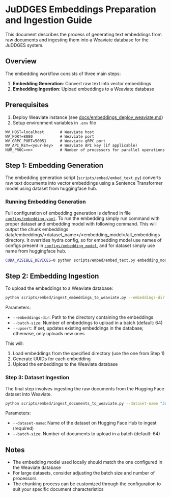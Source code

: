 # JuDDGES Embeddings Preparation and Ingestion Guide

This document describes the process of generating text embeddings from raw documents and ingesting them into a Weaviate database for the JuDDGES system.

## Overview

The embedding workflow consists of three main steps:

1. **Embedding Generation**: Convert raw text into vector embeddings
2. **Embedding Ingestion**: Upload embeddings to a Weaviate database

## Prerequisites

1. Deploy Weaviate instance (see [docs/embeddings_deploy_weaviate.md](/docs/embeddings_deploy_weaviate.md))
2. Setup environment variables in `.env` file
  ```
  WV_HOST=localhost       # Weaviate host
  WV_PORT=8080            # Weaviate port
  WV_GRPC_PORT=50051      # Weaviate gRPC port
  WV_API_KEY=<your-key>   # Weaviate API key (if applicable)
  NUM_PROC=<n>            # Number of processors for parallel operations
  ```

## Step 1: Embedding Generation

The embedding generation script (`scripts/embed/embed_text.py`) converts raw text documents into vector embeddings using a Sentence Transformer model using dataset from huggingface hub.

### Running Embedding Generation
Full configuration of embedding generation is defined in file [`configs/embedding.yaml`](/configs/embedding.yaml). To run the embedding simply run command with proper dataset and embedding model with following command. This will output the chunk embeddings data/embeddings/<dataset_name>/<embedding_model>/all_embeddings directory. It overrides hydra config, so for embedding model use names of configs present in [`configs/embedding_model`](/configs/embedding_model), and for dataset simply use name from huggingface hub.

```bash
CUDA_VISIBLE_DEVICES=0 python scripts/embed/embed_text.py embedding_model=mmlw-roberta-large dataset_name="JuDDGES/pl-court-raw"
```

## Step 2: Embedding Ingestion

To upload the embeddings to a Weaviate database:

```bash
python scripts/embed/ingest_embeddings_to_weaviate.py --embeddings-dir data/embeddings/JuDDGES/pl-court-raw/mmlw-roberta-large/all_embeddings [--batch-size 64] [--upsert]
```

Parameters:
- `--embeddings-dir`: Path to the directory containing the embeddings
- `--batch-size`: Number of embeddings to upload in a batch (default: 64)
- `--upsert`: If set, updates existing embeddings in the database; otherwise, only uploads new ones

This will:
1. Load embeddings from the specified directory (use the one from Step 1)
2. Generate UUIDs for each embedding
3. Upload the embeddings to the Weaviate database


### Step 3: Dataset Ingestion

The final step involves ingesting the raw documents from the Hugging Face dataset into Weaviate.

```bash
python scripts/embed/ingest_documents_to_weaviate.py --dataset-name "JuDDGES/pl-court-raw" [--batch-size 64]
```

Parameters:
- `--dataset-name`: Name of the dataset on Hugging Face Hub to ingest (required)
- `--batch-size`: Number of documents to upload in a batch (default: 64)

## Notes

- The embedding model used locally should match the one configured in the Weaviate database
- For large datasets, consider adjusting the batch size and number of processors
- The chunking process can be customized through the configuration to suit your specific document characteristics
